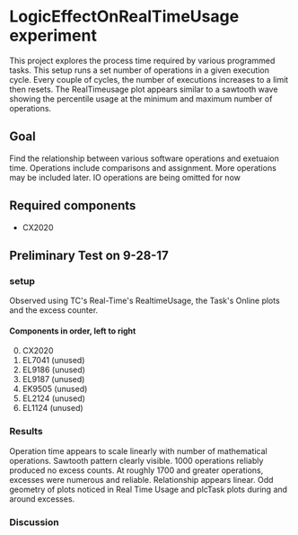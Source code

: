 # LogicEffectOnRealTimeUsage experiment
This project explores the process time required by various programmed tasks. This setup runs a set number of operations in a given execution cycle. Every couple of cycles, the number of executions increases to a limit then resets. The RealTimeusage plot appears similar to a sawtooth wave showing the percentile usage at the minimum and maximum number of operations. 

## Goal
Find the relationship between various software operations and exetuaion time. Operations include comparisons and assignment. More operations may be included later. IO operations are being omitted for now 

## Required components 
- CX2020

## Preliminary Test on 9-28-17
### setup
Observed using TC's Real-Time's RealtimeUsage, the Task's Online plots and the excess counter. 

#### Components in order, left to right
0. CX2020
0. EL7041 (unused)
0. EL9186 (unused)
0. EL9187 (unused)
0. EK9505 (unused)
0. EL2124 (unused)
0. EL1124 (unused)


### Results
Operation time appears to scale linearly with number of mathematical operations. Sawtooth pattern clearly visible. 1000 operations reliably produced no excess counts. At roughly 1700 and greater operations, excesses were numerous and reliable. Relationship appears linear. Odd geometry of plots noticed in Real Time Usage and plcTask plots during and around excesses. 

### Discussion



